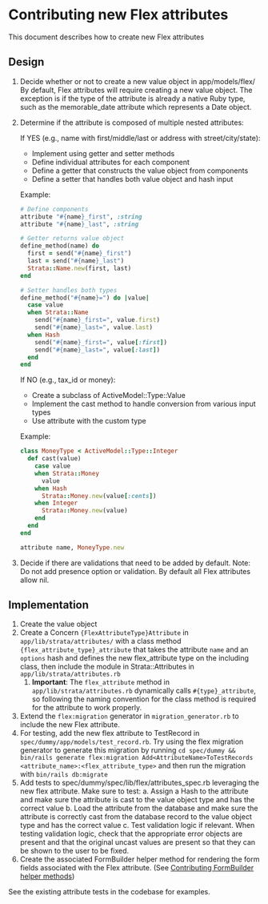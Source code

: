 # Contributing new Flex attributes

This document describes how to create new Flex attributes

## Design

1. Decide whether or not to create a new value object in app/models/flex/
   By default, Flex attributes will require creating a new value object. The exception is if the type of the attribute is already a native Ruby type, such as the memorable_date attribute which represents a Date object.

2. Determine if the attribute is composed of multiple nested attributes:

   If YES (e.g., name with first/middle/last or address with street/city/state):
   - Implement using getter and setter methods
   - Define individual attributes for each component
   - Define a getter that constructs the value object from components
   - Define a setter that handles both value object and hash input

   Example:

   ```ruby
   # Define components
   attribute "#{name}_first", :string
   attribute "#{name}_last", :string
   
   # Getter returns value object
   define_method(name) do
     first = send("#{name}_first")
     last = send("#{name}_last")
     Strata::Name.new(first, last)
   end
   
   # Setter handles both types
   define_method("#{name}=") do |value|
     case value
     when Strata::Name
       send("#{name}_first=", value.first)
       send("#{name}_last=", value.last)
     when Hash
       send("#{name}_first=", value[:first])
       send("#{name}_last=", value[:last])
     end
   end
   ```

   If NO (e.g., tax_id or money):
   - Create a subclass of ActiveModel::Type::Value
   - Implement the cast method to handle conversion from various input types
   - Use attribute with the custom type

   Example:

   ```ruby
   class MoneyType < ActiveModel::Type::Integer
     def cast(value)
       case value
       when Strata::Money
         value
       when Hash
         Strata::Money.new(value[:cents])
       when Integer
         Strata::Money.new(value)
       end
     end
   end
   
   attribute name, MoneyType.new
   ```

3. Decide if there are validations that need to be added by default.
   Note: Do not add presence option or validation. By default all Flex attributes allow nil.

## Implementation

1. Create the value object
2. Create a Concern `{FlexAttributeType}Attribute` in `app/lib/strata/attributes/` with a class method `{flex_attribute_type}_attribute` that takes the attribute `name` and an `options` hash and defines the new flex_attribute type on the including class, then include the module in Strata::Attributes in `app/lib/strata/attributes.rb`
   1. **Important**: The `flex_attribute` method in `app/lib/strata/attributes.rb` dynamically calls `#{type}_attribute`, so following the naming convention for the class method is required for the attribute to work properly.
3. Extend the `flex:migration` generator in `migration_generator.rb` to include the new Flex attribute.
4. For testing, add the new flex attribute to TestRecord in `spec/dummy/app/models/test_record.rb`. Try using the flex migration generator to generate this migration by running `cd spec/dummy && bin/rails generate flex:migration Add<AttributeName>ToTestRecords <attribute_name>:<flex_attribute_type>` and then run the migration with `bin/rails db:migrate`
5. Add tests to spec/dummy/spec/lib/flex/attributes_spec.rb leveraging the new flex attribute. Make sure to test:
  a. Assign a Hash to the attribute and make sure the attribute is cast to the value object type and has the correct value
  b. Load the attribute from the database and make sure the attribute is correctly cast from the database record to the value object type and has the correct value
  c. Test validation logic if relevant. When testing validation logic, check that the appropriate error objects are present and that the original uncast values are present so that they can be shown to the user to be fixed.
1. Create the associated FormBuilder helper method for rendering the form fields associated with the Flex attribute. (See [Contributing FormBuilder helper methods](/docs/contributing/contributing-form-builder-helper-methods.md))

See the existing attribute tests in the codebase for examples.
